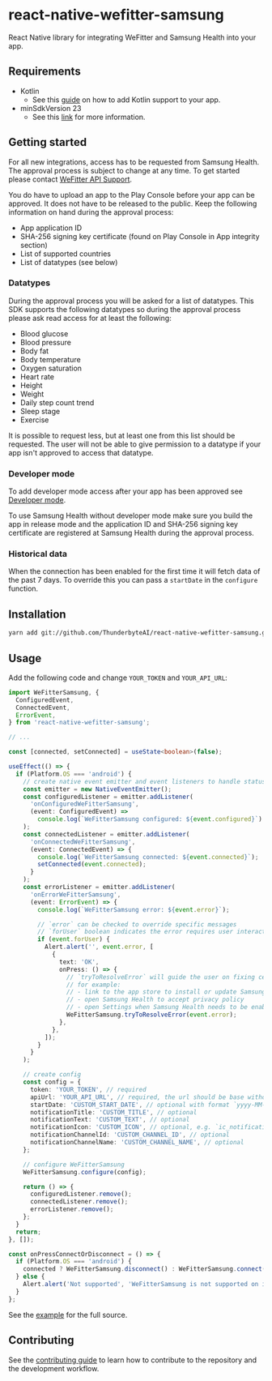 # react-native-wefitter-samsung

React Native library for integrating WeFitter and Samsung Health into your app.

## Requirements

- Kotlin
  - See this [guide](https://developer.android.com/kotlin/add-kotlin) on how to add Kotlin support to your app.
- minSdkVersion 23
  - See this [link](https://developer.android.com/studio/publish/versioning#minsdkversion) for more information.

## Getting started

For all new integrations, access has to be requested from Samsung Health. The approval process is subject to change at any time. To get started please contact [WeFitter API Support](mailto:api-support@wefitter.com).

You do have to upload an app to the Play Console before your app can be approved. It does not have to be released to the public. Keep the following information on hand during the approval process:

- App application ID
- SHA-256 signing key certificate (found on Play Console in App integrity section)
- List of supported countries
- List of datatypes (see below)

### Datatypes

During the approval process you will be asked for a list of datatypes. This SDK supports the following datatypes so during the approval process please ask read access for at least the following:

- Blood glucose
- Blood pressure
- Body fat
- Body temperature
- Oxygen saturation
- Heart rate
- Height
- Weight
- Daily step count trend
- Sleep stage
- Exercise

It is possible to request less, but at least one from this list should be requested. The user will not be able to give permission to a datatype if your app isn't approved to access that datatype.

### Developer mode

To add developer mode access after your app has been approved see [Developer mode](https://developer.samsung.com/health/android/data/guide/dev-mode.html).

To use Samsung Health without developer mode make sure you build the app in release mode and the application ID and SHA-256 signing key certificate are registered at Samsung Health during the approval process.

### Historical data

When the connection has been enabled for the first time it will fetch data of the past 7 days. To override this you can pass a `startDate` in the `configure` function.

## Installation

```sh
yarn add git://github.com/ThunderbyteAI/react-native-wefitter-samsung.git#v1.2.0
```

## Usage

Add the following code and change `YOUR_TOKEN` and `YOUR_API_URL`:

```ts
import WeFitterSamsung, {
  ConfiguredEvent,
  ConnectedEvent,
  ErrorEvent,
} from 'react-native-wefitter-samsung';

// ...

const [connected, setConnected] = useState<boolean>(false);

useEffect(() => {
  if (Platform.OS === 'android') {
    // create native event emitter and event listeners to handle status updates
    const emitter = new NativeEventEmitter();
    const configuredListener = emitter.addListener(
      'onConfiguredWeFitterSamsung',
      (event: ConfiguredEvent) =>
        console.log(`WeFitterSamsung configured: ${event.configured}`)
    );
    const connectedListener = emitter.addListener(
      'onConnectedWeFitterSamsung',
      (event: ConnectedEvent) => {
        console.log(`WeFitterSamsung connected: ${event.connected}`);
        setConnected(event.connected);
      }
    );
    const errorListener = emitter.addListener(
      'onErrorWeFitterSamsung',
      (event: ErrorEvent) => {
        console.log(`WeFitterSamsung error: ${event.error}`);

        // `error` can be checked to override specific messages
        // `forUser` boolean indicates the error requires user interaction
        if (event.forUser) {
          Alert.alert('', event.error, [
            {
              text: 'OK',
              onPress: () => {
                // `tryToResolveError` will guide the user on fixing certain errors
                // for example:
                // - link to the app store to install or update Samsung Health
                // - open Samsung Health to accept privacy policy
                // - open Settings when Samsung Health needs to be enabled
                WeFitterSamsung.tryToResolveError(event.error);
              },
            },
          ]);
        }
      }
    );

    // create config
    const config = {
      token: 'YOUR_TOKEN', // required
      apiUrl: 'YOUR_API_URL', // required, the url should be base without `v1/ingest/` as the library will append this. For example: `https://api.wefitter.com/api/`
      startDate: 'CUSTOM_START_DATE', // optional with format `yyyy-MM-dd`, by default data of the past 7 days will be uploaded
      notificationTitle: 'CUSTOM_TITLE', // optional
      notificationText: 'CUSTOM_TEXT', // optional
      notificationIcon: 'CUSTOM_ICON', // optional, e.g. `ic_notification` placed in either drawable, mipmap or raw
      notificationChannelId: 'CUSTOM_CHANNEL_ID', // optional
      notificationChannelName: 'CUSTOM_CHANNEL_NAME', // optional
    };

    // configure WeFitterSamsung
    WeFitterSamsung.configure(config);

    return () => {
      configuredListener.remove();
      connectedListener.remove();
      errorListener.remove();
    };
  }
  return;
}, []);

const onPressConnectOrDisconnect = () => {
  if (Platform.OS === 'android') {
    connected ? WeFitterSamsung.disconnect() : WeFitterSamsung.connect();
  } else {
    Alert.alert('Not supported', 'WeFitterSamsung is not supported on iOS');
  }
};
```

See the [example](example/src/App.tsx) for the full source.

## Contributing

See the [contributing guide](CONTRIBUTING.md) to learn how to contribute to the repository and the development workflow.
